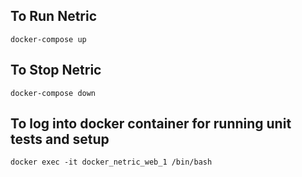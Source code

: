 ## To Run Netric
    
    docker-compose up
    
## To Stop Netric
    
    docker-compose down

## To log into docker container for running unit tests and setup
    
    docker exec -it docker_netric_web_1 /bin/bash